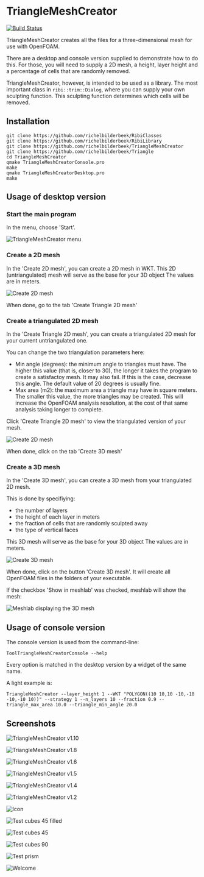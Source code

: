 # TriangleMeshCreator

[![Build Status](https://travis-ci.org/richelbilderbeek/TriangleMeshCreator.svg?branch=master)](https://travis-ci.org/richelbilderbeek/TriangleMeshCreator)

TriangleMeshCreator creates all the files for a three-dimensional mesh for use with OpenFOAM.

There are a desktop and console version supplied to demonstrate how to do this.
For those, you will need to supply a 2D mesh, a height, layer height and a percentage
of cells that are randomly removed.

TriangleMeshCreator, however, is intended to be used as a library.
The most important class in `ribi::trim::Dialog`, where you can
supply your own sculpting function. This sculpting function determines which cells will be removed.

## Installation

```
git clone https://github.com/richelbilderbeek/RibiClasses
git clone https://github.com/richelbilderbeek/RibiLibrary
git clone https://github.com/richelbilderbeek/TriangleMeshCreator
git clone https://github.com/richelbilderbeek/Triangle
cd TriangleMeshCreator
qmake TriangleMeshCreatorConsole.pro
make
qmake TriangleMeshCreatorDesktop.pro
make
```

## Usage of desktop version

### Start the main program

In the menu, choose 'Start'.

![TriangleMeshCreator menu](Screenshots/Menu.png)

### Create a 2D mesh

In the 'Create 2D mesh', you can create a 2D mesh in WKT.
This 2D (untriangulated) mesh will serve as the base for your 3D object
The values are in meters.

![Create 2D mesh](Screenshots/Create2Dmesh.png)

When done, go to the tab 'Create Triangle 2D mesh'

### Create a triangulated 2D mesh

In the 'Create Triangle 2D mesh', you can create a triangulated 2D mesh
for your current untriangulated one.

You can change the two triangulation parameters here:

 * Min angle (degrees): the minimum angle to triangles must have. The higher this value (that is, 
   closer to 30), the longer it takes the program to create a satisfactoy mesh. It may also fail. 
   If this is the case, decrease this angle. The default value of 20 degrees is usually fine.
 * Max area (m2): the maximum area a triangle may have in square meters. The smaller this value, the
   more triangles may be created. This will increase the OpenFOAM analysis resolution, 
   at the cost of that same analysis taking longer to complete. 

Click 'Create Triangle 2D mesh' to view the triangulated version of your mesh.

![Create 2D mesh](Screenshots/CreateTriangle2Dmesh.png.png)

When done, click on the tab 'Create 3D mesh'

### Create a 3D mesh

In the 'Create 3D mesh', you can create a 3D mesh from your triangulated 2D mesh.

This is done by specifiying:

 * the number of layers
 * the height of each layer in meters
 * the fraction of cells that are randomly sculpted away
 * the type of vertical faces

This 3D mesh will serve as the base for your 3D object
The values are in meters.

![Create 3D mesh](Screenshots/Create3Dmesh.png)

When done, click on the button 'Create 3D mesh'. It will create all OpenFOAM files in the folders of your executable.

If the checkbox 'Show in meshlab' was checked, meshlab will show the mesh:

![Meshlab displaying the 3D mesh](Screenshots/Meshlab.png)

## Usage of console version

The console version is used from the command-line:

```
ToolTriangleMeshCreatorConsole --help
```

Every option is matched in the desktop version by a widget of the same name.

A light example is:

```
TriangleMeshCreator --layer_height 1 --WKT "POLYGON((10 10,10 -10,-10 -10,-10 10))" --strategy 1 --n_layers 10 --fraction 0.9 --triangle_max_area 10.0 --triangle_min_angle 20.0
```

## Screenshots

![TriangleMeshCreator v1.10](Screenshots/ToolTriangleMeshCreator_1_10.png)

![TriangleMeshCreator v1.8](Screenshots/ToolTriangleMeshCreator_1_8.png)   

![TriangleMeshCreator v1.6](Screenshots/ToolTriangleMeshCreator_1_6.png)  

![TriangleMeshCreator v1.5](Screenshots/ToolTriangleMeshCreator_1_5.png) 

![TriangleMeshCreator v1.4](Screenshots/ToolTriangleMeshCreator_1_4.png)   

![TriangleMeshCreator v1.2](Screenshots/ToolTriangleMeshCreator_1_2.png)   

![Icon](ToolTriangleMeshCreatorIcon.png)

![Test cubes 45 filled](ToolTriangleMeshCreatorTestCubes45Filled.png)

![Test cubes 45](ToolTriangleMeshCreatorTestCubes45.png)

![Test cubes 90](ToolTriangleMeshCreatorTestCubes90.png)

![Test prism](ToolTriangleMeshCreatorTestPrism.png)

![Welcome](ToolTriangleMeshCreatorWelcome.png)

